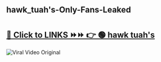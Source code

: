 
 ## hawk_tuah's-Only-Fans-Leaked

# <h2><a href="https://clipsfans.com/hawk_tuah's&ref=git">🔗 Click to LINKS ⏩⏩ 👉 🟢 hawk tuah's </a></h2>

<a href="https://clipsfans.com/hawk_tuah's&ref=git" rel="nofollow" data-target="animated-image.originalLink"><img src="https://i.ibb.co.com/xMMVF88/686577567.gif" alt="Viral Video Original" style="max-width: 100%; display: inline-block;" data-target="animated-image.originalImage"></a>
